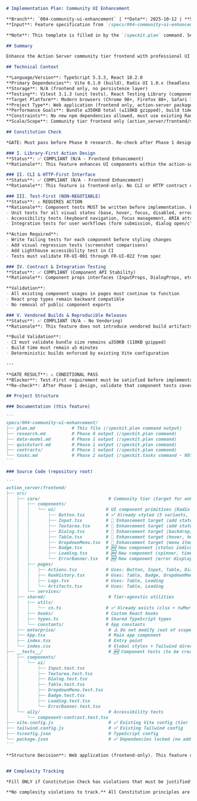 ````markdown
# Implementation Plan: Community UI Enhancement

**Branch**: `004-community-ui-enhancement` | **Date**: 2025-10-12 | **Spec**: [spec.md](./spec.md)
**Input**: Feature specification from `/specs/004-community-ui-enhancement/spec.md`

**Note**: This template is filled in by the `/speckit.plan` command. See `.specify/templates/commands/plan.md` for the execution workflow.

## Summary

Enhance the Action Server community tier frontend with professional UI styling while maintaining functional parity with enterprise tier but with visual differentiation. The feature adds polished styling to existing React components using Tailwind CSS + Radix UI (no new dependencies), improving form inputs, dialogs, tables, dropdowns, and feedback states. Target WCAG AA accessibility, maintain bundle size ≤350KB (110KB gzipped), and keep build time ≤5 minutes.

## Technical Context

**Language/Version**: TypeScript 5.3.3, React 18.2.0  
**Primary Dependencies**: Vite 6.1.0 (build), Radix UI 1.0.x (headless components), Tailwind CSS 3.4.1 (styling), class-variance-authority 0.7.0 (variants), clsx 2.1.0 + tailwind-merge 2.2.0 (className utility), React Router DOM 6.21.3 (navigation), TanStack Query 5.28.0 (data fetching)  
**Storage**: N/A (frontend only, no persistence layer)  
**Testing**: Vitest 3.1.3 (unit tests), React Testing Library (component tests), Lighthouse (accessibility audits), axe DevTools (a11y validation)  
**Target Platform**: Modern browsers (Chrome 90+, Firefox 88+, Safari 14+), mobile viewports ≥375px  
**Project Type**: Web application (frontend only, action-server package)  
**Performance Goals**: Bundle ≤350KB total (≤110KB gzipped), build time ≤5 minutes, First Contentful Paint ≤1.5s, Time to Interactive ≤3.5s, Lighthouse Accessibility score ≥90  
**Constraints**: No new npm dependencies allowed, must use existing Radix UI + Tailwind, no DOMPurify unless innerHTML is used, WCAG 2.1 AA compliance (4.5:1 contrast), respect prefers-reduced-motion, 100-500 table rows without virtualization, 10k character textarea limit  
**Scale/Scope**: Community tier frontend only (action_server/frontend/src/core/), 6 core components to enhance (Input, Textarea, Dialog, Table, DropdownMenu, Button already done), 4 main pages (Actions, RunHistory, Logs, Artifacts), ~20 functional requirements

## Constitution Check

*GATE: Must pass before Phase 0 research. Re-check after Phase 1 design.*

### I. Library-First Action Design
**Status**: ✅ COMPLIANT (N/A - Frontend Enhancement)  
**Rationale**: This feature enhances UI components within the action-server frontend package. It does not create a new Action or library for external reuse. Components are scoped to action-server only per spec clarification.

### II. CLI & HTTP-First Interface
**Status**: ✅ COMPLIANT (N/A - Frontend Enhancement)  
**Rationale**: This feature is frontend-only. No CLI or HTTP contract changes are made.

### III. Test-First (NON-NEGOTIABLE)
**Status**: ⚠️ REQUIRES ACTION  
**Rationale**: Component tests MUST be written before implementation. Each enhanced component (Input, Textarea, Dialog, Table, DropdownMenu) MUST have:
- Unit tests for all visual states (base, hover, focus, disabled, error)
- Accessibility tests (keyboard navigation, focus management, ARIA attributes)
- Integration tests for user workflows (form submission, dialog open/close, table interaction)

**Action Required**: 
- Write failing tests for each component before styling changes
- Add visual regression tests (screenshot comparisons)
- Add Lighthouse accessibility test in CI
- Tests must validate FR-UI-001 through FR-UI-022 from spec

### IV. Contract & Integration Testing
**Status**: ✅ COMPLIANT (Component API Stability)  
**Rationale**: Component props interfaces (InputProps, DialogProps, etc.) remain unchanged. Styling is additive (className overrides). No breaking changes to component contracts. Existing pages continue to work with enhanced components.

**Validation**:
- All existing component usages in pages must continue to function
- React prop types remain backward compatible
- No removal of public component exports

### V. Vendored Builds & Reproducible Releases
**Status**: ✅ COMPLIANT (N/A - No Vendoring)  
**Rationale**: This feature does not introduce vendored build artifacts. All styling changes are source code modifications (TypeScript + Tailwind classes). No new binaries, no external dependencies to vendor.

**Build Validation**:
- CI must validate bundle size remains ≤350KB (110KB gzipped)
- Build time must remain ≤5 minutes
- Deterministic builds enforced by existing Vite configuration

---

**GATE RESULT**: ⚠️ CONDITIONAL PASS  
**Blocker**: Test-First requirement must be satisfied before implementation begins (Phase 0 → Phase 1)  
**Re-check**: After Phase 1 design, validate that component tests cover all acceptance scenarios from spec

## Project Structure

### Documentation (this feature)

```
specs/004-community-ui-enhancement/
├── plan.md              # This file (/speckit.plan command output)
├── research.md          # Phase 0 output (/speckit.plan command)
├── data-model.md        # Phase 1 output (/speckit.plan command)
├── quickstart.md        # Phase 1 output (/speckit.plan command)
├── contracts/           # Phase 1 output (/speckit.plan command)
└── tasks.md             # Phase 2 output (/speckit.tasks command - NOT created by /speckit.plan)
```

### Source Code (repository root)

```
action_server/frontend/
├── src/
│   ├── core/                          # Community tier (target for enhancements)
│   │   ├── components/
│   │   │   └── ui/                   # UI component primitives (Radix + Tailwind)
│   │   │       ├── Button.tsx        # ✅ Already styled (5 variants, 4 sizes)
│   │   │       ├── Input.tsx         # 🎯 Enhancement target (add states)
│   │   │       ├── Textarea.tsx      # 🎯 Enhancement target (add states)
│   │   │       ├── Dialog.tsx        # 🎯 Enhancement target (backdrop, animation)
│   │   │       ├── Table.tsx         # 🎯 Enhancement target (hover, header)
│   │   │       ├── DropdownMenu.tsx  # 🎯 Enhancement target (menu items, animation)
│   │   │       ├── Badge.tsx         # 🆕 New component (status indicators)
│   │   │       ├── Loading.tsx       # 🆕 New component (spinner, timeout)
│   │   │       └── ErrorBanner.tsx   # 🆕 New component (error display)
│   │   ├── pages/
│   │   │   ├── Actions.tsx           # Uses: Button, Input, Table, Dialog, Badge
│   │   │   ├── RunHistory.tsx        # Uses: Table, Badge, DropdownMenu
│   │   │   ├── Logs.tsx              # Uses: Table, Loading
│   │   │   └── Artifacts.tsx         # Uses: Table, Loading
│   │   └── services/
│   ├── shared/                        # Tier-agnostic utilities
│   │   ├── utils/
│   │   │   └── cn.ts                 # ✅ Already exists (clsx + twMerge)
│   │   ├── hooks/                    # Custom React hooks
│   │   ├── types.ts                  # Shared TypeScript types
│   │   └── constants/                # App constants
│   ├── enterprise/                    # ⚠️ Do not modify (out of scope)
│   ├── App.tsx                        # Main app component
│   ├── index.tsx                      # Entry point
│   └── index.css                      # Global styles + Tailwind directives
├── __tests__/                         # 🆕 Component tests (to be created)
│   ├── components/
│   │   └── ui/
│   │       ├── Input.test.tsx
│   │       ├── Textarea.test.tsx
│   │       ├── Dialog.test.tsx
│   │       ├── Table.test.tsx
│   │       ├── DropdownMenu.test.tsx
│   │       ├── Badge.test.tsx
│   │       ├── Loading.test.tsx
│   │       └── ErrorBanner.test.tsx
│   └── a11y/                          # Accessibility tests
│       └── component-contrast.test.tsx
├── vite.config.js                     # ✅ Existing Vite config (tier separation)
├── tailwind.config.js                 # ✅ Existing Tailwind config
├── tsconfig.json                      # TypeScript config
└── package.json                       # ✅ Dependencies locked (no additions)
```

**Structure Decision**: Web application (frontend-only). This feature operates entirely within `action_server/frontend/src/core/` and does not touch backend, enterprise tier, or other monorepo packages. New components will be added to `src/core/components/ui/`, and tests will be created in `__tests__/components/ui/`. All styling uses existing Tailwind CSS + Radix UI infrastructure with no new dependencies.


## Complexity Tracking

*Fill ONLY if Constitution Check has violations that must be justified*

**No complexity violations to track.** All Constitution principles are compliant or N/A for this frontend enhancement feature.

````
